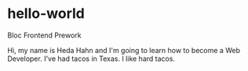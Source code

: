 # hello-world
Bloc Frontend Prework

Hi, my name is Heda Hahn and I'm going to learn how to become a Web Developer.
I've had tacos in Texas. I like hard tacos.
